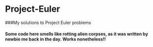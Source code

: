 # Project-Euler

###My solutions to Project Euler problems

#### Some code here smells like rotting alien corpses, as it was written by newbie me back in the day. Works nonetheless!! 


